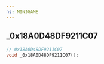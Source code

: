 ```yaml
---
ns: MINIGAME
---
```

## _0x18A0D48DF9211C07

```c
// 0x18A0D48DF9211C07
void _0x18A0D48DF9211C07();
```

